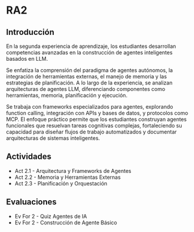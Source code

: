# RA2 

## Introducción
En la segunda experiencia de aprendizaje, los estudiantes desarrollan competencias avanzadas en la construcción de agentes inteligentes basados en LLM. 

Se enfatiza la comprensión del paradigma de agentes autónomos, la integración de herramientas externas, el manejo de memoria y las estrategias de planificación. A lo largo de la experiencia, se analizan arquitecturas de agentes LLM, diferenciando componentes como herramientas, memoria, planificación y ejecución. 

Se trabaja con frameworks especializados para agentes, explorando function calling, integración con APIs y bases de datos, y protocolos como MCP. El enfoque práctico permite que los estudiantes construyan agentes funcionales que resuelvan tareas cognitivas complejas, fortaleciendo su capacidad para diseñar flujos de trabajo automatizados y documentar arquitecturas de sistemas inteligentes.

## Actividades

- Act 2.1 - Arquitectura y Frameworks de Agentes
- Act 2.2 - Memoria y Herramientas Externas
- Act 2.3 - Planificación y Orquestación

## Evaluaciones

- Ev For 2 - Quiz Agentes de IA
- Ev For 2 - Construcción de Agente Básico